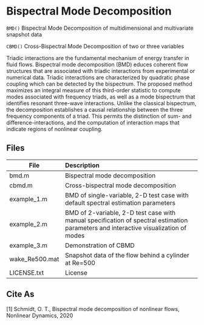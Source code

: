 # Bispectral Mode Decomposition
`BMD()` Bispectral Mode Decomposition of multidimensional and multivariate snapshot data

`CBMD()` Cross-Bispectral Mode Decomposition of two or three variables

Triadic interactions are the fundamental mechanism of energy transfer in fluid flows. Bispectral mode decomposition (BMD) educes coherent flow structures that are associated with triadic interactions from experimental or numerical data. Triadic interactions are characterized by quadratic phase coupling which can be detected by the bispectrum. The proposed method maximizes an integral measure of this third-order statistic to compute modes associated with frequency triads, as well as a mode bispectrum that identifies resonant three-wave interactions. Unlike the classical bispectrum, the decomposition establishes a causal relationship between the three frequency components of a triad. This permits the distinction of sum- and difference-interactions, and the computation of interaction maps that indicate regions of nonlinear coupling. 

## Files
| File        |     Description     |
| ------------- |:-------------|
| bmd.m | Bispectral mode decomposition | 
| cbmd.m | Cross-bispectral mode decomposition | 
| example_1.m | BMD of single-variable, 2-D test case with default spectral estimation parameters | 
| example_2.m | BMD of 2-variable, 2-D test case with manual specification of spectral estimation parameters and interactive visualization of modes | 
| example_3.m | Demonstration of CBMD | 
| wake_Re500.mat | Snapshot data of the flow behind a cylinder at Re=500 | 
| LICENSE.txt | License | 

## Cite As
[1] Schmidt, O. T., Bispectral mode decomposition of nonlinear flows, Nonlinear Dynamics, 2020  
